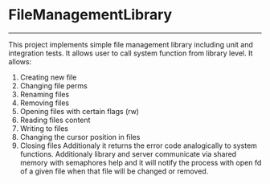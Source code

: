 # FileManagementLibrary
***
This project implements simple file management library including unit and integration tests. It allows user to call system function from library level. It allows:
1. Creating new file
2. Changing file perms
3. Renaming files
4. Removing files
5. Opening files with certain flags (rw)
6. Reading files content
7. Writing to files
8. Changing the cursor position in files
9. Closing files
Additionaly it returns the error code analogically to system functions. Additionaly library and server communicate via shared memory with semaphores help and it will notify the process with open fd of a given file when that file will be changed or removed.
